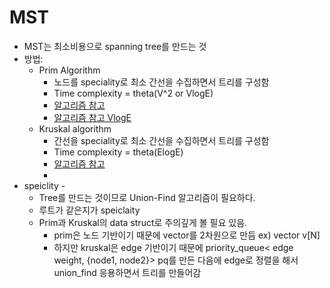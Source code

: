 # MST
* MST는 최소비용으로 spanning tree를 만드는 것
* 방법:
  *  Prim Algorithm
     *  노드를 speciality로 최소 간선을 수집하면서 트리를 구성함
      *  Time complexity = theta(V^2 or VlogE)
      *  [알고리즘 참고](https://www.weeklyps.com/entry/%ED%94%84%EB%A6%BC-%EC%95%8C%EA%B3%A0%EB%A6%AC%EC%A6%98-Prims-algorithm)
      *  [알고리즘 참고 VlogE](https://4legs-study.tistory.com/112)
  *  Kruskal algorithm
     *  간선을 speciality로 최소 간선을 수집하면서 트리를 구성함
      *  Time complexity = theta(ElogE)
      *  [알고리즘 참고](https://swblossom.tistory.com/51)
      *  
* speiclity -
  *  Tree를 만드는 것이므로 Union-Find 알고리즘이 필요하다.
  *  루트가 같은지가 speiclaity
  *  Prim과 Kruskal의 data struct로 주의깊게 볼 필요 있음.
     * prim은 노드 기반이기 때문에 vector를 2차원으로 만듬 ex) vector<int> v[N]
     * 하지만 kruskal은 edge 기반이기 때문에 priority_queue< edge weight, {node1, node2}> pq를 만든 다음에 edge로 정렬을 해서 union_find 응용하면서 트리를 만들어감
